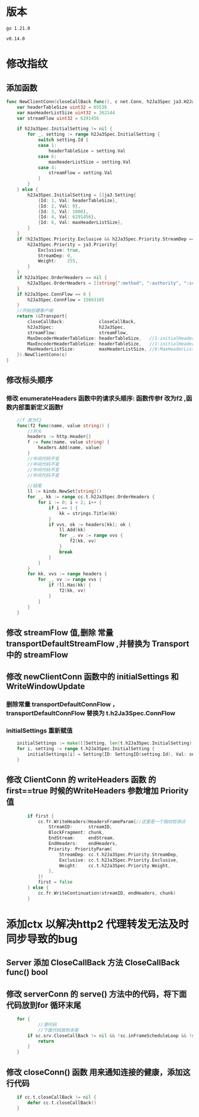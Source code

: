# 版本
```
go 1.21.0

v0.14.0 
```
# 修改指纹
## 添加函数
```go
func NewClientConn(closeCallBack func(), c net.Conn, h2Ja3Spec ja3.H2Ja3Spec) (*ClientConn, error) {
	var headerTableSize uint32 = 65536
	var maxHeaderListSize uint32 = 262144
	var streamFlow uint32 = 6291456

	if h2Ja3Spec.InitialSetting != nil {
		for _, setting := range h2Ja3Spec.InitialSetting {
			switch setting.Id {
			case 1:
				headerTableSize = setting.Val
			case 6:
				maxHeaderListSize = setting.Val
			case 4:
				streamFlow = setting.Val
			}
		}
	} else {
		h2Ja3Spec.InitialSetting = []ja3.Setting{
			{Id: 1, Val: headerTableSize},
			{Id: 2, Val: 0},
			{Id: 3, Val: 1000},
			{Id: 4, Val: 6291456},
			{Id: 6, Val: maxHeaderListSize},
		}
	}
	if !h2Ja3Spec.Priority.Exclusive && h2Ja3Spec.Priority.StreamDep == 0 && h2Ja3Spec.Priority.Weight == 0 {
		h2Ja3Spec.Priority = ja3.Priority{
			Exclusive: true,
			StreamDep: 0,
			Weight:    255,
		}
	}
	if h2Ja3Spec.OrderHeaders == nil {
		h2Ja3Spec.OrderHeaders = []string{":method", ":authority", ":scheme", ":path"}
	}
	if h2Ja3Spec.ConnFlow == 0 {
		h2Ja3Spec.ConnFlow = 15663105
	}
	//开始创建客户端
	return (&Transport{
		closeCallBack:             closeCallBack,
		h2Ja3Spec:                 h2Ja3Spec,
		streamFlow:                streamFlow,
		MaxDecoderHeaderTableSize: headerTableSize,   //1:initialHeaderTableSize,65536
		MaxEncoderHeaderTableSize: headerTableSize,   //1:initialHeaderTableSize,65536
		MaxHeaderListSize:         maxHeaderListSize, //6:MaxHeaderListSize,262144
	}).NewClientConn(c)
}
```

## 修改标头顺序
### 修改 enumerateHeaders 函数中的请求头顺序: 函数传参f 改为f2 ,函数内部重新定义函数f
```go
	//f 改为f2
	func(f2 func(name, value string)) {
		//开头
		headers := http.Header{}
		f := func(name, value string) {
			headers.Add(name, value)
		}
		//中间代码不变
		//中间代码不变
		//中间代码不变
		//中间代码不变

		//结尾
		ll := kinds.NewSet[string]()
		for _, kk := range cc.t.h2Ja3Spec.OrderHeaders {
			for i := 0; i < 2; i++ {
				if i == 1 {
					kk = strings.Title(kk)
				}
				if vvs, ok := headers[kk]; ok {
					ll.Add(kk)
					for _, vv := range vvs {
						f2(kk, vv)
					}
					break
				}
			}
		}
		for kk, vvs := range headers {
			for _, vv := range vvs {
				if !ll.Has(kk) {
					f2(kk, vv)
				}
			}
		}
	}
```
## 修改 streamFlow 值,删除 常量 transportDefaultStreamFlow ,并替换为 Transport 中的 streamFlow

## 修改 newClientConn 函数中的   initialSettings 和 WriteWindowUpdate
### 删除常量 transportDefaultConnFlow ， transportDefaultConnFlow  替换为  t.h2Ja3Spec.ConnFlow
### initialSettings 重新赋值
```go
	initialSettings := make([]Setting, len(t.h2Ja3Spec.InitialSetting))
	for i, setting := range t.h2Ja3Spec.InitialSetting {
		initialSettings[i] = Setting{ID: SettingID(setting.Id), Val: setting.Val}
	}
```
## 修改 ClientConn 的 writeHeaders 函数 的 first==true 时候的WriteHeaders 参数增加 Priority 值
```go
		if first {
			cc.fr.WriteHeaders(HeadersFrameParam{//这里是一个指纹检测点
				StreamID:      streamID,
				BlockFragment: chunk,
				EndStream:     endStream,
				EndHeaders:    endHeaders,
				Priority: PriorityParam{
					StreamDep: cc.t.h2Ja3Spec.Priority.StreamDep,
					Exclusive: cc.t.h2Ja3Spec.Priority.Exclusive,
					Weight:    cc.t.h2Ja3Spec.Priority.Weight,
				},
			})
			first = false
		} else {
			cc.fr.WriteContinuation(streamID, endHeaders, chunk)
		}
```
# 添加ctx 以解决http2 代理转发无法及时同步导致的bug
## Server 添加 CloseCallBack 方法  CloseCallBack func() bool
## 修改 serverConn 的  serve() 方法中的代码，将下面代码放到for 循环末尾
```go
	for {
			//源代码
			//下面代码放到末尾
		if sc.srv.CloseCallBack != nil && !sc.inFrameScheduleLoop && !sc.inGoAway && !sc.needToSendGoAway && !sc.needToSendSettingsAck && !sc.needsFrameFlush && !sc.writingFrame && sc.srv.CloseCallBack() {
			return
		}
	}
```
## 修改 closeConn() 函数 用来通知连接的健康，添加这行代码
```go
	if cc.t.closeCallBack != nil {
		defer cc.t.closeCallBack()
	}
```
